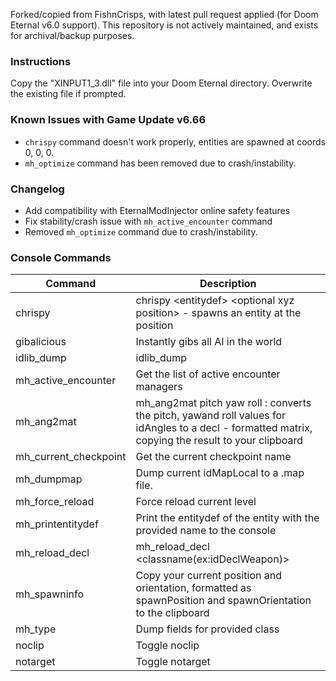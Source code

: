 Forked/copied from FishnCrisps, with latest pull request applied (for Doom Eternal v6.0 support). This repository is not actively maintained, and exists for archival/backup purposes.

### Instructions

Copy the "XINPUT1_3.dll" file into your Doom Eternal directory. Overwrite the existing file if prompted.

### Known Issues with Game Update v6.66

- `chrispy` command doesn't work properly, entities are spawned at coords 0, 0, 0. 
- `mh_optimize` command has been removed due to crash/instability.

### Changelog

- Add compatibility with EternalModInjector online safety features
- Fix stability/crash issue with `mh_active_encounter` command
- Removed `mh_optimize` command due to crash/instability.

### Console Commands

Command | Description
------------ | -------------
chrispy | chrispy \<entitydef\> \<optional xyz position\> - spawns an entity at the position
gibalicious | Instantly gibs all AI in the world
idlib_dump | idlib_dump
mh_active_encounter | Get the list of active encounter managers
mh_ang2mat | mh_ang2mat pitch yaw roll : converts the pitch, yawand roll values for idAngles to a decl - formatted matrix, copying the result to your clipboard
mh_current_checkpoint | Get the current checkpoint name
mh_dumpmap | Dump current idMapLocal to a .map file.
mh_force_reload | Force reload current level
mh_printentitydef | Print the entitydef of the entity with the provided name to the console
mh_reload_decl | mh_reload_decl <classname(ex:idDeclWeapon)> <decl path>
mh_spawninfo | Copy your current position and orientation, formatted as spawnPosition and spawnOrientation to the clipboard
mh_type | Dump fields for provided class
noclip | Toggle noclip
notarget | Toggle notarget
